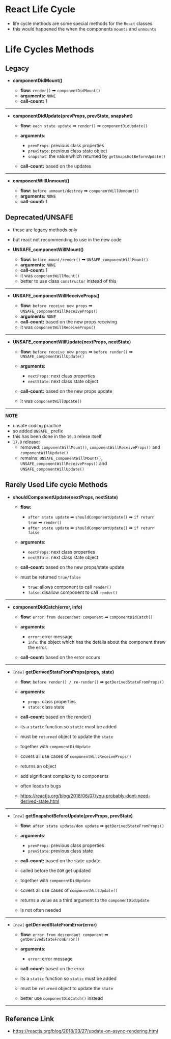 # React Life Cycle

- life cycle methods are some special methods for the `React` classes
- this would happened the when the components `mounts` and `unmounts`

# Life Cycles Methods

## Legacy

- **componentDidMount()**

  - **flow:** `render()` ➡ `componentDidMount()`
  - **arguments:** `NONE`
  - **call-count:** 1

---

- **componentDidUpdate(prevProps, prevState, snapshot)**

  - **flow:** `each state update` ➡ `render()` ➡ `componentDidUpdate()`
  - **arguments**:

    - `prevProps`: previous class properties
    - `prevState`: previous class state object
    - `snapshot`: the value which returned by `getSnapshotBeforeUpdate()`

  - **call-count:** based on the updates

---

- **componentWillUnmount()**

  - **flow:** `before unmount/destroy` ➡ `componentWillUnmount()`
  - **arguments:** `NONE`
  - **call-count:** 1

## Deprecated/UNSAFE

- these are legacy methods only
- but react not recommending to use in the new code

- **UNSAFE_componentWillMount()**

  - **flow:** `before mount/render()` ➡ `UNSAFE_componentWillMount()`
  - **arguments:** `NONE`
  - **call-count:** 1
  - it was `componentWillMount()`
  - better to use class `constructor` instead of this

---

- **UNSAFE_componentWillReceiveProps()**

  - **flow:** `before receive new props` ➡ `UNSAFE_componentWillReceiveProps()`
  - **arguments:** `NONE`
  - **call-count:** based on the new props receiving
  - it was `componentWillReceiveProps()`

---

- **UNSAFE_componentWillUpdate(nextProps, nextState)**

  - **flow:**
    `before receive new props` ➡ `before render()` ➡ `UNSAFE_componentWillUpdate()`
  - **arguments**:

    - `nextProps`: next class properties
    - `nextState`: next class state object

  - **call-count:** based on the new props update

  - it was `componentWillUpdate()`

---

**NOTE**

- unsafe coding practice
- so added `UNSAFE_` prefix
- this has been done in the `16.3` relese itself
- `17.0` release:
  - removed: `componentWillMount()`, `componentWillReceiveProps()` and `componentWillUpdate()`
  - remains: `UNSAFE_componentWillMount()`, `UNSAFE_componentWillReceiveProps()` and `UNSAFE_componentWillUpdate()`

## Rarely Used Life cycle Methods

- **shouldComponentUpdate(nextProps, nextState)**

  - **flow:**

    - `after state update` ➡ `shouldComponentUpdate()` ➡ `if return true` ➡ `render()`
    - `after state update` ➡ `shouldComponentUpdate()` ➡ `if return false`

  - **arguments**:

    - `nextProps`: next class properties
    - `nextState`: next class state object

  - **call-count:** based on the new props/state update

  - must be returned `true/false`
    - `true`: allows component to call `render()`
    - `false`: disallow component to call `render()`

---

- **componentDidCatch(error, info)**

  - **flow:** `error from descendant component` ➡ `componentDidCatch()`

  - **arguments**:

    - `error`: error message
    - `info`: the object which has the details about the component threw the error.

  - **call-count:** based on the error occurs

---

- `[new]` **getDerivedStateFromProps(props, state)**

  - **flow:** `before render() / re-render()` ➡ `getDerivedStateFromProps()`

  - **arguments**:

    - `props`: class properties
    - `state`: class state

  - **call-count:** based on the render()

  - its a `static` function so `static` must be added
  - must be `returned` object to update the `state`
  - together with `componentDidUpdate`
  - covers all use cases of `componentWillReceiveProps()`
  - returns an object
  - add significant complexity to components
  - often leads to bugs
  - https://reactjs.org/blog/2018/06/07/you-probably-dont-need-derived-state.html

---

- `[new]` **getSnapshotBeforeUpdate(prevProps, prevState)**

  - **flow:** `after state update/dom update` ➡ `getDerivedStateFromProps()`

  - **arguments**:

    - `prevProps`: previous class properties
    - `prevState`: previous class state

  - **call-count:** based on the state update

  - called before the `DOM` get updated
  - together with `componentDidUpdate`
  - covers all use cases of `componentWillUpdate()`
  - returns a value as a third argument to the `componentDidUpdate`
  - is not often needed

---

- `[new]` **getDerivedStateFromError(error)**

  - **flow:** `error from descendant component` ➡ `getDerivedStateFromError()`

  - **arguments**:

    - `error`: error message

  - **call-count:** based on the error

  - its a `static` function so `static` must be added
  - must be `returned` object to update the `state`
  - better use `componentDidCatch()` instead

---

## Reference Link

- https://reactjs.org/blog/2018/03/27/update-on-async-rendering.html
